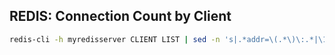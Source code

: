 ## REDIS: Connection Count by Client
```sh
redis-cli -h myredisserver CLIENT LIST | sed -n 's|.*addr=\(.*\)\:.*|\1|p' | sort | uniq -c
```
